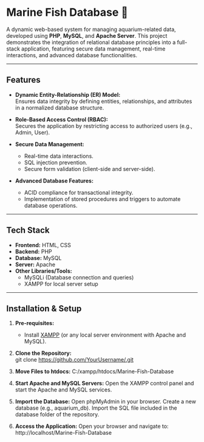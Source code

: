 # Marine Fish Database 🐠  

A dynamic web-based system for managing aquarium-related data, developed using **PHP**, **MySQL**, and **Apache Server**. This project demonstrates the integration of relational database principles into a full-stack application, featuring secure data management, real-time interactions, and advanced database functionalities.

---

## Features  
- **Dynamic Entity-Relationship (ER) Model:**  
  Ensures data integrity by defining entities, relationships, and attributes in a normalized database structure.  

- **Role-Based Access Control (RBAC):**  
  Secures the application by restricting access to authorized users (e.g., Admin, User).  

- **Secure Data Management:**  
  - Real-time data interactions.  
  - SQL injection prevention.  
  - Secure form validation (client-side and server-side).  

- **Advanced Database Features:**  
  - ACID compliance for transactional integrity.  
  - Implementation of stored procedures and triggers to automate database operations.  

---

## Tech Stack  
- **Frontend:** HTML, CSS  
- **Backend:** PHP  
- **Database:** MySQL  
- **Server:** Apache  
- **Other Libraries/Tools:**  
  - MySQLi (Database connection and queries)  
  - XAMPP for local server setup  

---

## Installation & Setup  

1. **Pre-requisites:**  
   - Install [XAMPP](https://www.apachefriends.org/index.html) (or any local server environment with Apache and MySQL).  

2. **Clone the Repository:**  
   git clone https://github.com/YourUsername/.git

3. **Move Files to htdocs:**
   C:/xampp/htdocs/Marine-Fish-Database
   
4. **Start Apache and MySQL Servers:**
Open the XAMPP control panel and start the Apache and MySQL services.

5. **Import the Database:**
  Open phpMyAdmin in your browser.
  Create a new database (e.g., aquarium_db).
  Import the SQL file included in the database folder of the repository.

6. **Access the Application:**
  Open your browser and navigate to:
  http://localhost/Marine-Fish-Database
